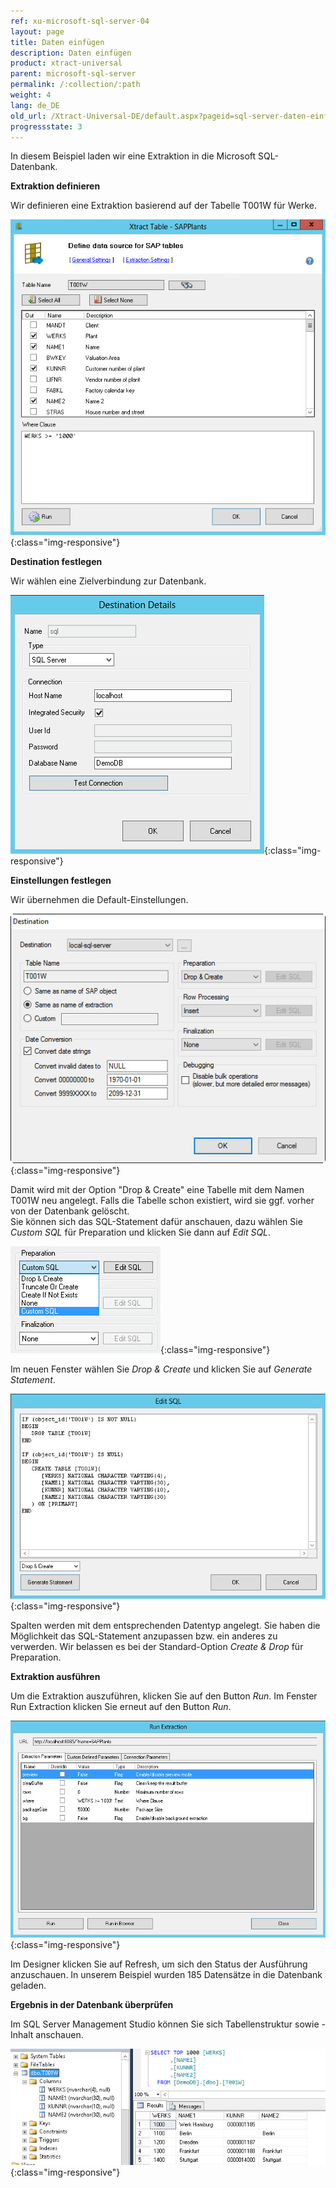 ```yaml
---
ref: xu-microsoft-sql-server-04
layout: page
title: Daten einfügen
description: Daten einfügen
product: xtract-universal
parent: microsoft-sql-server
permalink: /:collection/:path
weight: 4
lang: de_DE
old_url: /Xtract-Universal-DE/default.aspx?pageid=sql-server-daten-einfuegen
progressstate: 3
---
```


In diesem Beispiel laden wir eine Extraktion in die Microsoft SQL-Datenbank.

**Extraktion definieren**

Wir definieren eine Extraktion basierend auf der Tabelle T001W für Werke.

![MSSql-Table-Extraction-T001w](/img/content/MSSql-Table-Extraction-T001w.png){:class="img-responsive"}

**Destination festlegen**

Wir wählen eine Zielverbindung zur Datenbank. 

![MSSql-Destination-Details-Integrated-Security](/img/content/MSSql-Destination-Details-Integrated-Security.png){:class="img-responsive"}

**Einstellungen festlegen**

Wir übernehmen die Default-Einstellungen.

![MSSql-Extraction-Specific-Settings-T001w](/img/content/MSSql-Extraction-Specific-Settings-T001w.png){:class="img-responsive"}

Damit wird mit der Option "Drop & Create" eine Tabelle mit dem Namen T001W neu angelegt. Falls die Tabelle schon existiert, wird sie ggf. vorher von der Datenbank gelöscht. <br>
Sie können sich das SQL-Statement dafür anschauen, dazu wählen Sie *Custom SQL* für Preparation und klicken Sie dann auf *Edit SQL*.

![MSSql-Extraction-Specific-Settings-Custom-SQL](/img/content/MSSql-Extraction-Specific-Settings-Custom-SQL.png){:class="img-responsive"}

Im neuen Fenster wählen Sie *Drop & Create* und klicken Sie auf *Generate Statement*. 

![MSSql-Custom-SQL-Drop-And-Create](/img/content/MSSql-Custom-SQL-Drop-And-Create.png){:class="img-responsive"}

Spalten werden mit dem entsprechenden Datentyp angelegt. Sie haben die Möglichkeit das SQL-Statement anzupassen bzw. ein anderes zu verwerden. Wir belassen es bei der Standard-Option *Create & Drop* für Preparation.

**Extraktion ausführen**

Um die Extraktion auszuführen, klicken Sie auf den Button *Run*. Im Fenster Run Extraction klicken Sie erneut auf den Button *Run*. 

![MSSql-Run-Extraction](/img/content/MSSql-Run-Extraction.png){:class="img-responsive"}

Im Designer klicken Sie auf Refresh, um sich den Status der Ausführung anzuschauen. In unserem Beispiel wurden 185 Datensätze in die Datenbank geladen.  


**Ergebnis in der Datenbank überprüfen**

Im SQL Server Management Studio können Sie sich Tabellenstruktur sowie -Inhalt  anschauen.


![MSSql-Extraction-Table-Data](/img/content/MSSql-Extraction-Table-Data.png){:class="img-responsive"}
